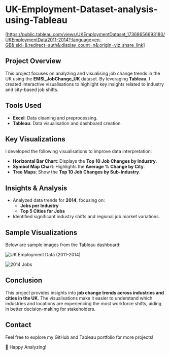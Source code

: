 # UK-Employment-Dataset-analysis-using-Tableau

[https://public.tableau.com/views/UKEmploymentDataset_17368656693180/UKEmploymentData2011-2014?:language=en-GB&:sid=&:redirect=auth&:display_count=n&:origin=viz_share_link]

## Project Overview
This project focuses on analyzing and visualising job change trends in the UK using the **EMSI_JobChange_UK** dataset. By leveraging **Tableau**, I created interactive visualisations to highlight key insights related to industry and city-based job shifts. 

## Tools Used
- **Excel**: Data cleaning and preprocessing.
- **Tableau**: Data visualisation and dashboard creation.

## Key Visualizations
I developed the following visualisations to improve data interpretation:
- **Horizontal Bar Chart**: Displays the **Top 10 Job Changes by Industry**.
- **Symbol Map Chart**: Highlights the **Average % Change by City**.
- **Tree Maps**: Show the **Top 10 Job Changes by Sub-Industry**.

## Insights & Analysis
- Analyzed data trends for **2014**, focusing on:
  - **Jobs per Industry**
  - **Top 5 Cities for Jobs**
- Identified significant industry shifts and regional job market variations.

## Sample Visualizations
Below are sample images from the Tableau dashboard:

![UK Employment Data (2011-2014)](https://github.com/user-attachments/assets/8425a6df-32c1-41c5-ae5b-b25137cb607e)

![2014 Jobs](https://github.com/user-attachments/assets/5fd3d7e1-65e5-4067-974b-de41db7f1c29)


## Conclusion
This project provides insights into **job change trends across industries and cities in the UK**. The visualisations make it easier to understand which industries and locations are experiencing the most workforce shifts, aiding in better decision-making for stakeholders.

## Contact
Feel free to explore my GitHub and Tableau portfolio for more projects!

🚀 Happy Analyzing!
